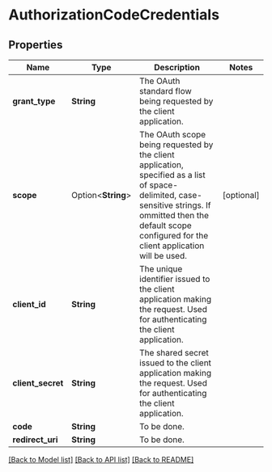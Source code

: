 # AuthorizationCodeCredentials

## Properties

Name | Type | Description | Notes
------------ | ------------- | ------------- | -------------
**grant_type** | **String** | The OAuth standard flow being requested by the client application. | 
**scope** | Option<**String**> | The OAuth scope being requested by the client application, specified as a list of space-delimited, case-sensitive strings.  If ommitted then the default scope configured for the client application will be used. | [optional]
**client_id** | **String** | The unique identifier issued to the client application making the request. Used for authenticating the client application. | 
**client_secret** | **String** | The shared secret issued to the client application making the request. Used for authenticating the client application. | 
**code** | **String** | To be done. | 
**redirect_uri** | **String** | To be done. | 

[[Back to Model list]](../README.md#documentation-for-models) [[Back to API list]](../README.md#documentation-for-api-endpoints) [[Back to README]](../README.md)


